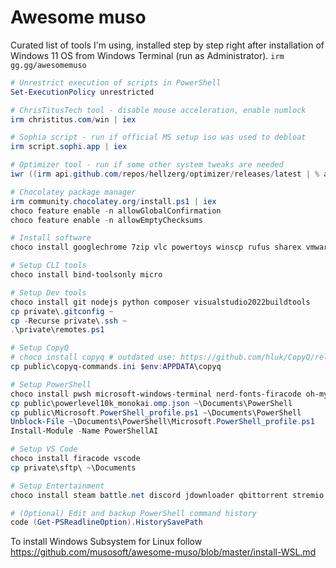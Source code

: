 
# Awesome muso

Curated list of tools I'm using, installed step by step right after installation of Windows 11 OS from Windows Terminal (run as Administrator).
```irm gg.gg/awesomemuso```


```powershell
# Unrestrict execution of scripts in PowerShell
Set-ExecutionPolicy unrestricted

# ChrisTitusTech tool - disable mouse acceleration, enable numlock
irm christitus.com/win | iex

# Sophia script - run if official MS setup iso was used to debloat
irm script.sophi.app | iex

# Optimizer tool - run if some other system tweaks are needed
iwr ((irm api.github.com/repos/hellzerg/optimizer/releases/latest | % assets | % browser_download_url)) -OutFile Optimizer.exe; & .\Optimizer.exe

# Chocolatey package manager
irm community.chocolatey.org/install.ps1 | iex
choco feature enable -n allowGlobalConfirmation
choco feature enable -n allowEmptyChecksums

# Install software
choco install googlechrome 7zip vlc powertoys winscp rufus sharex vmware-workstation-player

# Setup CLI tools
choco install bind-toolsonly micro

# Setup Dev tools
choco install git nodejs python composer visualstudio2022buildtools
cp private\.gitconfig ~
cp -Recurse private\.ssh ~
.\private\remotes.ps1

# Setup CopyQ
# choco install copyq # outdated use: https://github.com/hluk/CopyQ/releases/latest
cp public\copyq-commands.ini $env:APPDATA\copyq

# Setup PowerShell
choco install pwsh microsoft-windows-terminal nerd-fonts-firacode oh-my-posh
cp public\powerlevel10k_monokai.omp.json ~\Documents\PowerShell
cp public\Microsoft.PowerShell_profile.ps1 ~\Documents\PowerShell
Unblock-File ~\Documents\PowerShell\Microsoft.PowerShell_profile.ps1
Install-Module -Name PowerShellAI

# Setup VS Code
choco install firacode vscode
cp private\sftp\ ~\Documents

# Setup Entertainment
choco install steam battle.net discord jdownloader qbittorrent stremio

# (Optional) Edit and backup PowerShell command history
code (Get-PSReadlineOption).HistorySavePath
```

To install Windows Subsystem for Linux follow https://github.com/musosoft/awesome-muso/blob/master/install-WSL.md
